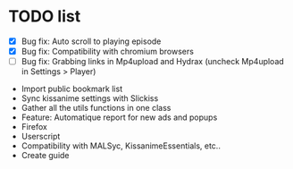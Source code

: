 # TODO list
 - [x] Bug fix: Auto scroll to playing episode
 - [x] Bug fix: Compatibility with chromium browsers
 - [ ] Bug fix: Grabbing links in Mp4upload and Hydrax (uncheck Mp4upload in Settings > Player)
 - Import public bookmark list
 - Sync kissanime settings with Slickiss
 - Gather all the utils functions in one class
 - Feature: Automatique report for new ads and popups
 - Firefox
 - Userscript
 - Compatibility with MALSyc, KissanimeEssentials, etc..
 - Create guide
